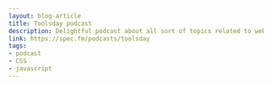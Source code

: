 ```yaml
---
layout: blog-article
title: Toolsday podcast
description: Delightful podcast about all sort of topics related to web development.
link: https://spec.fm/podcasts/toolsday
tags:
- podcast
- CSS
- javascript
---
```

